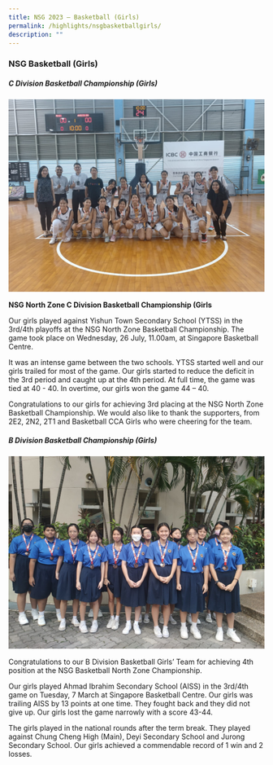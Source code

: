 ```yaml
---
title: NSG 2023 – Basketball (Girls)
permalink: /highlights/nsgbasketballgirls/
description: ""
---
```

### NSG Basketball (Girls)

##### **C Division Basketball Championship (Girls)**

![](/images/NV%20Highlights/nsg%20north%20zone%20c%20girls.JPG)

**NSG North Zone C Division Basketball Championship (Girls** 

Our girls played against Yishun Town Secondary School (YTSS) in the 3rd/4th playoffs at the NSG North Zone Basketball Championship. The game took place on Wednesday, 26 July, 11.00am, at Singapore Basketball Centre.

It was an intense game between the two schools. YTSS started well and our girls trailed for most of the game. Our girls started to reduce the deficit in the 3rd period and caught up at the 4th period. At full time, the game was tied at 40 - 40. In overtime, our girls won the game 44 – 40. 

Congratulations to our girls for achieving 3rd placing at the NSG North Zone Basketball Championship. We would also like to thank the supporters, from 2E2, 2N2, 2T1 and Basketball CCA Girls who were cheering for the team.

##### **B Division Basketball Championship (Girls)**

![](/images/NV%20Highlights/basketball%20girls.jpeg)

Congratulations to our B Division Basketball Girls’ Team for achieving 4th position at the NSG Basketball North Zone Championship. 

Our girls played Ahmad Ibrahim Secondary School (AISS) in the 3rd/4th game on Tuesday, 7 March at Singapore Basketball Centre. Our girls was trailing AISS by 13 points at one time. They fought back and they did not give up. 
Our girls lost the game narrowly with a score 43-44. 

The girls played in the national rounds after the term break. They played against Chung Cheng High (Main), Deyi Secondary School and Jurong Secondary School. Our girls achieved a commendable record of 1 win and 2 losses.